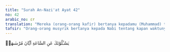 ```yaml
---
title: "Surah An-Nazi'at Ayat 42"
no: 42
arabic_no: ٤٢
translation: "Mereka (orang-orang kafir) bertanya kepadamu (Muhammad) tentang hari Kiamat, “Kapankah terjadinya?” "
tafsir: "Orang-orang musyrik bertanya kepada Nabi tentang kapan waktunya hari Kiamat itu datang. Mereka menanyakan hal itu dengan nada mengejek dan mencemooh. Nabi sendiri ingin sekali menjawab pertanyaan mereka dengan tepat, akan tetapi Allah melarangnya karena hanya Dia sendirilah yang mengetahui kapan hari Kiamat itu akan terjadi."
---
```

يَسْـَٔلُوْنَكَ عَنِ السَّاعَةِ اَيَّانَ مُرْسٰىهَاۗ
